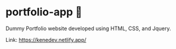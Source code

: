 # portfolio-app :rocket:

Dummy Portfolio website developed using HTML, CSS, and Jquery.

Link: https://kenedev.netlify.app/
